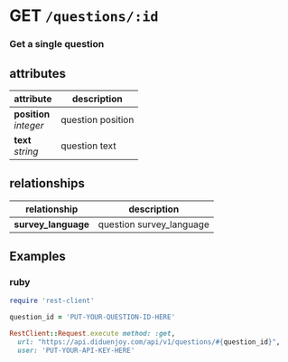 # GET `/questions/:id`

### Get a single question

## attributes

attribute          | description
------------- | -------------
__position__<br>_integer_ | question position
__text__<br>_string_ | question text

## relationships

relationship          | description
------------------------------ | -------------
__survey_language__ | question survey_language

## Examples

### ruby

```ruby
require 'rest-client'

question_id = 'PUT-YOUR-QUESTION-ID-HERE'

RestClient::Request.execute method: :get,
  url: "https://api.diduenjoy.com/api/v1/questions/#{question_id}",
  user: 'PUT-YOUR-API-KEY-HERE'
```